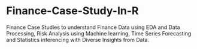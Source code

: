 # Finance-Case-Study-In-R
Finance Case Studies to understand Finance Data using EDA and Data Processing, Risk Analysis using Machine learning, Time Series Forecasting and Statistics inferencing with Diverse Insights from Data.
